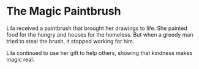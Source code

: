 # The Magic Paintbrush

Lila received a paintbrush that brought her drawings to life. She painted food for the hungry and houses for the homeless. But when a greedy man tried to steal the brush, it stopped working for him.

Lila continued to use her gift to help others, showing that kindness makes magic real.
